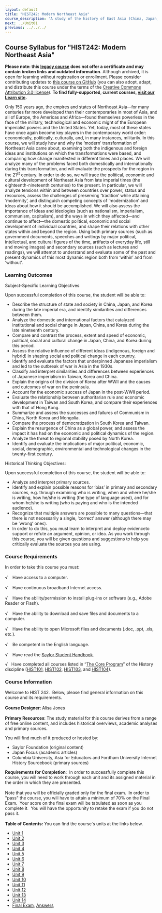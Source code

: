 ```yaml
---
layout: default
title: "HIST242: Modern Northeast Asia"
course_description: "A study of the history of East Asia (China, Japan, Korea, and Vietnam) from the 19th century to the present. Analyzes the impact of European imperialism, Communism, and the creation of modern nation-states."
next: ../Unit01
previous: ../../../
---
```

Course Syllabus for "HIST242: Modern Northeast Asia"
----------------------------------------------------

**Please note: this [legacy course](https://sayloracademy.zendesk.com/hc/en-us/articles/206089967) does not offer a certificate and may contain 
broken links and outdated information.** Although archived, it is open 
for learning without registration or enrollment. Please consider contributing 
updates to [this course on GitHub](https://github.com/saylordotorg/course_hist242) 
(you can also adopt, adapt, and distribute this course under the terms of 
the [Creative Commons Attribution 3.0 license](http://creativecommons.org/licenses/by/3.0/)). **To find fully-supported, current courses, [visit our 
Learn site](https://learn.saylor.org).**

Only 150 years ago, the empires and states of Northeast Asia—for many
centuries far more developed than their contemporaries in most of Asia,
and all of Europe, the Americas and Africa—found themselves powerless in
the face of the military, technological and economic might of the
European imperialist powers and the United States. Yet, today, most of
these states have once again become key players in the contemporary
world order: economically, politically, culturally, and, in many
instances, militarily. In this course, we will study how and why the
‘modern’ transformation of Northeast Asia came about, examining both the
indigenous and foreign ideas and institutions on which the
transformations were based, and comparing how change manifested in
different times and places. We will analyze many of the problems faced
both domestically and internationally during this transformation, and
will evaluate the prospects for the region in the 21<sup>st</sup>
century. In order to do so, we will trace the political, economic and
cultural development of Northeast Asia from late imperial times (the
eighteenth-nineteenth centuries) to the present. In particular, we will
analyze tensions within and between countries over power, status and
resources, assess the challenges of preserving ‘tradition’ while
attaining ‘modernity’, and distinguish competing concepts of
‘modernization’ and ideas about how it should be accomplished. We will
also assess the importance of ideas and ideologies (such as nationalism,
imperialism, communism, capitalism), and the ways in which they
affected—and continue to affect—the domestic political, economic and
social development of individual countries, and shape their relations
with other states within and beyond the region. Using both primary
sources (such as government documents, speeches and writings by major
political, intellectual, and cultural figures of the time, artifacts of
everyday life, still and moving images) and secondary sources (such as
lectures and readings), we will attempt to understand and evaluate some
of the past and present dynamics of this most dynamic region both from
‘within’ and from ‘without’.

### Learning Outcomes

Subject-Specific Learning Objectives  
  
 Upon successful completion of this course, the student will be able
to:  

-   Describe the structure of state and society in China, Japan, and
    Korea during the late imperial era, and identify similarities and
    differences between them.
-   Analyze the domestic and international factors that catalyzed
    institutional and social change in Japan, China, and Korea during
    the late nineteenth century.
-   Compare and contrast the process, extent and speed of economic,
    political, social and cultural change in Japan, China, and Korea
    during this period.
-   Assess the relative influence of different ideas (indigenous,
    foreign and hybrid) in shaping social and political change in each
    country.
-   Identify and evaluate the factors that underpinned Japanese
    imperialism and led to the outbreak of war in Asia in the 1930s.
-   Classify and interpret similarities and differences between
    experiences of Japanese imperialism in Taiwan, Korea and China.
-   Explain the origins of the division of Korea after WWII and the
    causes and outcomes of war on the peninsula.
-   Account for the economic success of Japan in the post-WWII period.
-   Evaluate the relationship between authoritarian rule and economic
    development in Taiwan and South Korea, and compare their experiences
    with that of Hong Kong.
-   Summarize and assess the successes and failures of Communism in
    China, North Korea and Mongolia.
-   Compare the process of democratization in South Korea and Taiwan.
-   Explain the resurgence of China as a global power, and assess the
    impact it has had on the economic and political dynamics of the
    region.
-   Analyze the threat to regional stability posed by North Korea.
-   Identify and evaluate the implications of major political, economic,
    social, demographic, environmental and technological changes in the
    twenty-first century.

Historical Thinking Objectives:  
  
 Upon successful completion of this course, the student will be able
to:  

-   Analyze and interpret primary sources.
-   Identify and explain possible reasons for ‘bias’ in primary and
    secondary sources, e.g. through examining who is writing, when and
    where he/she is writing, how he/she is writing (the type of language
    used), and for whom he/she is writing (who is paying and who is the
    intended audience).
-   Recognize that multiple answers are possible to many questions—that
    there is not necessarily a single, ‘correct’ answer (although there
    may be ‘wrong’ ones). 
-   In order to do this, you must learn to interpret and deploy
    evidenceto support or refute an argument, opinion, or idea. As you
    work through this course, you will be given questions and
    suggestions to help you critically evaluate the sources you are
    using.

### Course Requirements

In order to take this course you must:  
    
 √    Have access to a computer.  
    
 √    Have continuous broadband Internet access.  
    
 √    Have the ability/permission to install plug-ins or software (e.g.,
Adobe Reader or Flash).  
    
 √    Have the ability to download and save files and documents to a
computer.  
    
 √    Have the ability to open Microsoft files and documents (.doc,
.ppt, .xls, etc.).  
    
 √    Be competent in the English language.  
        
 √    Have read the [Saylor Student
Handbook](http://www.saylor.org/site/wp-content/uploads/2012/05/Saylor-StudentHandbook.pdf).  
  
 √   Have completed all courses listed in “[The Core
Program](http://www.saylor.org/majors/history/)” of the History
discipline ([HIST101](http://www.saylor.org/courses/hist101/),
[HIST102](http://www.saylor.org/courses/hist102/),
[HIST103](http://www.saylor.org/courses/hist103/), and
[HIST104](http://www.saylor.org/courses/hist104/)).

### Course Information

Welcome to HIST 242.  Below, please find general information on this
course and its requirements.   
    
 **Course Designer**: Alisa Jones  
    
 **Primary Resources**: The study material for this course derives from
a range of free online content, and includes historical overviews,
academic analyses and primary sources.  
  
 You will find much of it produced or hosted by:

-   Saylor Foundation (original content)
-   Japan Focus (academic articles)
-   Columbia University, Asia for Educators and Fordham University
    Internet History Sourcebook (primary sources)   

**Requirements for Completion**:  In order to successfully complete this
course, you will need to work through each unit and its assigned
material in the order in which they are presented.   
    
 Note that you will be officially graded only for the final exam.  In
order to "pass" the course, you will have to attain a minimum of 70% on
the Final Exam.  Your score on the final exam will be tabulated as soon
as you complete it.  You will have the opportunity to retake the exam if
you do not pass it.  
    
**Table of Contents:** You can find the course's units at the links below.

- [Unit 1](https://legacy.saylor.org/hist242/Unit01/)
- [Unit 2](https://legacy.saylor.org/hist242/Unit02/)
- [Unit 3](https://legacy.saylor.org/hist242/Unit03/)
- [Unit 4](https://legacy.saylor.org/hist242/Unit04/)
- [Unit 5](https://legacy.saylor.org/hist242/Unit05/)
- [Unit 6](https://legacy.saylor.org/hist242/Unit06/)
- [Unit 7](https://legacy.saylor.org/hist242/Unit07/)
- [Unit 8](https://legacy.saylor.org/hist242/Unit08/)
- [Unit 9](https://legacy.saylor.org/hist242/Unit09/)
- [Unit 10](https://legacy.saylor.org/hist242/Unit10/)
- [Unit 11](https://legacy.saylor.org/hist242/Unit11/)
- [Unit 12](https://legacy.saylor.org/hist242/Unit12/)
- [Unit 13](https://legacy.saylor.org/hist242/Unit13/)
- [Unit 14](https://legacy.saylor.org/hist242/Unit14/)
- [Final Exam](http://saylordotorg.github.io/LegacyExams/HIST/HIST242/HIST242-FinalExam.html), [Answers](http://saylordotorg.github.io/LegacyExams/HIST/HIST242/HIST242-FinalExam-Answers.html)
